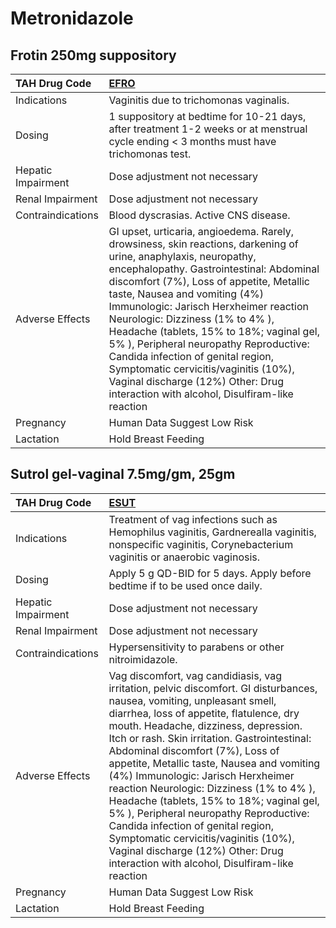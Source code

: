 # Metronidazole

## Frotin 250mg suppository

| TAH Drug Code      | [**EFRO**](https://www.tahsda.org.tw/drugs/hissearch.php?drug_code=EFRO)                                                                                                                                                                                                                                                                                                                                                                                                                                                                                                        |
|:-------------------|:--------------------------------------------------------------------------------------------------------------------------------------------------------------------------------------------------------------------------------------------------------------------------------------------------------------------------------------------------------------------------------------------------------------------------------------------------------------------------------------------------------------------------------------------------------------------------------|
| Indications        | Vaginitis due to trichomonas vaginalis.                                                                                                                                                                                                                                                                                                                                                                                                                                                                                                                                         |
| Dosing             | 1 suppository at bedtime for 10-21 days, after treatment 1-2 weeks or at menstrual cycle ending < 3 months must have trichomonas test.                                                                                                                                                                                                                                                                                                                                                                                                                                          |
| Hepatic Impairment | Dose adjustment not necessary                                                                                                                                                                                                                                                                                                                                                                                                                                                                                                                                                   |
| Renal Impairment   | Dose adjustment not necessary                                                                                                                                                                                                                                                                                                                                                                                                                                                                                                                                                   |
| Contraindications  | Blood dyscrasias. Active CNS disease.                                                                                                                                                                                                                                                                                                                                                                                                                                                                                                                                           |
| Adverse Effects    | GI upset, urticaria, angioedema. Rarely, drowsiness, skin reactions, darkening of urine, anaphylaxis, neuropathy, encephalopathy. Gastrointestinal: Abdominal discomfort (7%), Loss of appetite, Metallic taste, Nausea and vomiting (4%) Immunologic: Jarisch Herxheimer reaction Neurologic: Dizziness (1% to 4% ), Headache (tablets, 15% to 18%; vaginal gel, 5% ), Peripheral neuropathy Reproductive: Candida infection of genital region, Symptomatic cervicitis/vaginitis (10%), Vaginal discharge (12%) Other: Drug interaction with alcohol, Disulfiram-like reaction |
| Pregnancy          | Human Data Suggest Low Risk                                                                                                                                                                                                                                                                                                                                                                                                                                                                                                                                                     |
| Lactation          | Hold Breast Feeding                                                                                                                                                                                                                                                                                                                                                                                                                                                                                                                                                             |

## Sutrol gel-vaginal 7.5mg/gm, 25gm

| TAH Drug Code      | [**ESUT**](https://www.tahsda.org.tw/drugs/hissearch.php?drug_code=ESUT)                                                                                                                                                                                                                                                                                                                                                                                                                                                                                                                                                                                                                  |
|:-------------------|:------------------------------------------------------------------------------------------------------------------------------------------------------------------------------------------------------------------------------------------------------------------------------------------------------------------------------------------------------------------------------------------------------------------------------------------------------------------------------------------------------------------------------------------------------------------------------------------------------------------------------------------------------------------------------------------|
| Indications        | Treatment of vag infections such as Hemophilus vaginitis, Gardnerealla vaginitis, nonspecific vaginitis, Corynebacterium vaginitis or anaerobic vaginosis.                                                                                                                                                                                                                                                                                                                                                                                                                                                                                                                                |
| Dosing             | Apply 5 g QD-BID for 5 days. Apply before bedtime if to be used once daily.                                                                                                                                                                                                                                                                                                                                                                                                                                                                                                                                                                                                               |
| Hepatic Impairment | Dose adjustment not necessary                                                                                                                                                                                                                                                                                                                                                                                                                                                                                                                                                                                                                                                             |
| Renal Impairment   | Dose adjustment not necessary                                                                                                                                                                                                                                                                                                                                                                                                                                                                                                                                                                                                                                                             |
| Contraindications  | Hypersensitivity to parabens or other nitroimidazole.                                                                                                                                                                                                                                                                                                                                                                                                                                                                                                                                                                                                                                     |
| Adverse Effects    | Vag discomfort, vag candidiasis, vag irritation, pelvic discomfort. GI disturbances, nausea, vomiting, unpleasant smell, diarrhea, loss of appetite, flatulence, dry mouth. Headache, dizziness, depression. Itch or rash. Skin irritation. Gastrointestinal: Abdominal discomfort (7%), Loss of appetite, Metallic taste, Nausea and vomiting (4%) Immunologic: Jarisch Herxheimer reaction Neurologic: Dizziness (1% to 4% ), Headache (tablets, 15% to 18%; vaginal gel, 5% ), Peripheral neuropathy Reproductive: Candida infection of genital region, Symptomatic cervicitis/vaginitis (10%), Vaginal discharge (12%) Other: Drug interaction with alcohol, Disulfiram-like reaction |
| Pregnancy          | Human Data Suggest Low Risk                                                                                                                                                                                                                                                                                                                                                                                                                                                                                                                                                                                                                                                               |
| Lactation          | Hold Breast Feeding                                                                                                                                                                                                                                                                                                                                                                                                                                                                                                                                                                                                                                                                       |

